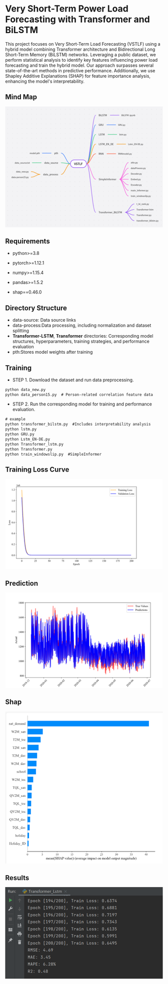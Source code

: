 # Very Short-Term Power Load Forecasting with Transformer and BiLSTM

This project focuses on Very Short-Term Load Forecasting (VSTLF) using a hybrid model combining Transformer architecture and Bidirectional Long Short-Term Memory (BiLSTM) networks. Leveraging a public dataset, we perform statistical analysis to identify key features influencing power load forecasting and train the hybrid model. Our approach surpasses several state-of-the-art methods in predictive performance. Additionally, we use Shapley Additive Explanations (SHAP) for feature importance analysis, enhancing the model's interpretability.




## Mind Map
![img.png](pic/xmind.png)


## Requirements
* python>=3.8

* pytorch>=1.12.1

* numpy>=1.15.4

* pandas>=1.5.2

* shap==0.46.0

  

## Directory Structure

- data-source: Data source links
- data-process:Data processing, including normalization and dataset splitting
- **Transformer-LSTM**, **Transformer** directories: Corresponding model structures, hyperparameters, training strategies, and performance evaluation
- pth:Stores model weights after training



## Training

* STEP 1. Download the dataset and run data preprocessing.
```
python data_new.py
python data_person15.py  # Person-related correlation feature data
```
* STEP 2. Run the corresponding model for training and performance evaluation.
```
# example
python transformer_bilstm.py  #Includes interpretability analysis
python lstm.py
python GRU.py
python Lstm_EN-DE.py
python Transformer_lstm.py
python Transformer.py
python train_windowslip.py  #SimpleInformer
```
## Training Loss Curve
![img.png](pic/img.png)
## Prediction
![img_1.png](pic/img_1.png)

## Shap
![img_2.png](pic/img_2.png)

## Results
![image-3.png](pic/image-3.png)